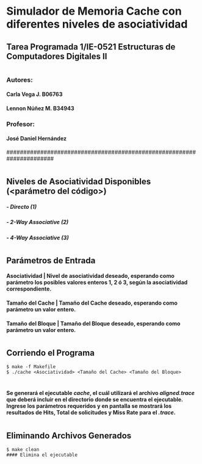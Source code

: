 # Simulador de Memoria Cache con diferentes niveles de asociatividad
## Tarea Programada 1/IE-0521 Estructuras de Computadores Digitales II
#
### Autores:
####         Carla Vega J.    B06763
####         Lennon Núñez M.  B34943
### Profesor: 
####   José Daniel Hernández
######################################################################
#
## Niveles de Asociatividad Disponibles (<parámetro del código>)
#####           - Directo (*1*)
#####           - 2-Way Associative (*2*)
#####           - 4-Way Associative (*3*)
# 
## Parámetros de Entrada 
####   Asociatividad | Nivel de asociatividad deseado, esperando como parámetro los posibles valores enteros 1, 2 ó 3, según la asociatividad correspondiente.
####   Tamaño del Cache | Tamaño del Cache deseado, esperando como parámetro un valor entero.
####   Tamaño del Bloque | Tamaño del Bloque deseado, esperando como parámetro un valor entero.
#
## Corriendo el Programa
    $ make -f Makefile
    $ ./cache <Asociatividad> <Tamaño del Cache> <Tamaño del Bloque>
#
#### Se generará el ejecutable *cache*, el cuál utilizará el archivo *aligned.trace* que deberá incluir en el directorio donde se encuentra el ejecutable. Ingrese los parámetros requeridos y en pantalla se mostrará los resultados de Hits, Total de solicitudes y Miss Rate para el *.trace*. 
#
## Eliminando Archivos Generados
    $ make clean
    #### Elimina el ejecutable
